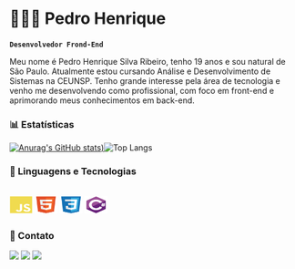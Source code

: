 # 👨🏽‍💻 Pedro Henrique 

**`Desenvolvedor Frond-End`**

Meu nome é Pedro Henrique Silva Ribeiro, tenho 19 anos e sou natural de São Paulo. Atualmente estou cursando Análise e Desenvolvimento de Sistemas na CEUNSP. Tenho grande interesse pela área de tecnologia e venho me desenvolvendo como profissional, com foco em front-end e aprimorando meus conhecimentos em back-end.


### 📊 Estatísticas

[![Anurag's GitHub stats](https://github-readme-stats-eight-beige-35.vercel.app/api?username=PedroHenrique910&show_icons=true&theme=radical&include_all_commits=true))](https://github.com/PedroHenrique910/github-readme-stats)![Top Langs](https://github-readme-stats-eight-beige-35.vercel.app/api/top-langs/?username=PedroHenrique910&layout=compact&theme=radical)

### 🤖 Linguagens e Tecnologias

<div style="display: inline_block"><br>
  <img align="center" alt="Rafa-Js" height="30" width="40" src="https://raw.githubusercontent.com/devicons/devicon/master/icons/javascript/javascript-plain.svg">
  <img align="center" alt="Rafa-HTML" height="30" width="40" src="https://raw.githubusercontent.com/devicons/devicon/master/icons/html5/html5-original.svg">
  <img align="center" alt="Rafa-CSS" height="30" width="40" src="https://raw.githubusercontent.com/devicons/devicon/master/icons/css3/css3-original.svg">
  <img align="center" alt="Rafa-CSS" height="30" width="40" src="https://raw.githubusercontent.com/devicons/devicon/master/icons/csharp/csharp-original.svg">

  ##

</div>

### 📱 Contato


<div>
  <a href="https://instagram.com/pedroh_910" target="_blank"><img src="https://img.shields.io/badge/-Instagram-%23E4405F?style=for-the-badge&logo=instagram&logoColor=white" target="_blank"></a>
  <a href = "mailto:pedro.henriquesilvaribeiro2006@gmail.com"><img src="https://img.shields.io/badge/-Gmail-%23333?style=for-the-badge&logo=gmail&logoColor=white" target="_blank"></a>
  <a href="https://www.linkedin.com/in/pedrohenrique910" target="_blank"><img src="https://img.shields.io/badge/-LinkedIn-%230077B5?style=for-the-badge&logo=linkedin&logoColor=white" target="_blank"></a>
</div>
